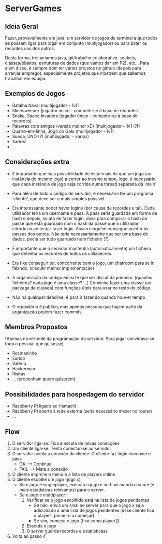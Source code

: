 # ServerGames

## Ideia Geral
Fazer, provavelmente em java, um servidor de jogos de terminal a que todos se possam ligar para jogar em conjunto (multijogador) ou para bater os recordes uns dos outros.

Desta forma, treinaríamos java, git/trabalho colaborativo, sockets, classes/objetos, estruturas de dados (que vamos dar em P2), etc... 
Para além disso, é sempre bom ter vários projetos no github (depois para arranjar emprego), especialmente projetos que mostrem que sabemos trabalhar em equipa.

## Exemplos de Jogos
* Batalha Naval (multijogador - 1v1)
* Minesweeper (jogador único - compete-se à base de recordes
* Snake, Space Invaders (jogador único - compete-se à base de recordes)
* Palavras com amigos (versão melhor xD) (multijogador - 1v1 (?))
* Quatro-em-linha, Jogo do Galo (multijogador - 1v1)
* Sueca, UNO (?) (multijogador - vários)
* Xadrez
* ...

## Considerações extra
* É importante que haja possibilidade de estar mais do que um jogo (ou instância do mesmo jogo) a correr ao mesmo tempo, logo, é necessário que cada instância de jogo seja corrida numa thread separada da 'main'

* Para além de todo o código do servidor, é necessário ter um programa 'cliente', que deve ser o mais simples possível.

* Era interessante poder haver logins (por causa de recordes e tal). Cada utilizador teria um username e pass. A pass seria guardada em forma de hash e depois, no ato de fazer login, dava para comparar o hash da passe que está guardado com o hash da passe que o utilizador introduziu ao tentar fazer login. Assim ninguém consegue aceder às passes dos outros. Não teria necessariamente que ser uma base de dados, podia ser tudo guardado num ficheiro (?)

* É importante que o servidor mantenha (automaticamente) um ficheiro que detenha os recordes de todos os utilizadores

* Era fixe conseguir ter, concorrente com o jogo, um chatroom para se ir falando. (discutir melhor implementação)

* A organização do código em si te que ser discutida primeiro. (quantos ficheiros? cada jogo é uma classe? ...)
Convinha fazer uma classe (ou package de classes) com funções úteis para usar no resto do código

* Não há qualquer deadline, é para ir fazendo quando houver tempo

* O repositório é publico, mas apenas pessoas que façam parte da organização podem fazer commits.

## Membros Propostos
(Apenas na vertente da programação do servidor. Para jogar convidava-se todo o pessoal que quisesse)
* Rosmaninho
* Eurico
* Valério
* Hackerman
* Risitas
* ... (proponham quem quiserem)

## Possibilidades para hospedagem do servidor
 * Raspberry Pi ligado ao Hamachi
 * Raspberry Pi aberto à rede externa (seria necessário mexer no router)
 * ...

## Flow
1. O servidor liga-se. Fica à escuta de novas conecções
2. Um cliente liga-se. Tenta conectar-se ao servidor
3. O servidor aceita a conexão do cliente. O cliente faz login com user e pass
    * OK --> Continua
    * FAIL --> Mata a conexão
4. O cliente imprime o menu e a lista de players online
5. O cliente escolhe um jogo (jogo x)
    * Se o jogo é singleplayer, executa o jogo e no final manda o score (e mais estatísticas relevantes) para o server. 
    * Se o jogo é multiplayer:
        1. Verificar se o jogo escolhido está na lista de jogos pendentes
            * Se não, envia um sinal ao server para que o jogo x seja adicionado a uma lista de jogos pendentes (esse cliente fica o player1, primeiro a começar)
            * Se sim, começa o jogo (fica como player2)
        2. Executa o jogo
        3. O server guarda recordes e estatísticass
6. Volta ao passo 4

